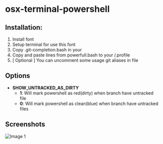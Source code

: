 # osx-terminal-powershell


## Installation:
1) Install font
2) Setup terminal for use this font
3) Copy .git-completion.bash in your <homedir>
4) Copy and paste lines from powerfull.bash to your <homedir>/.profile
5) [ Optional ] You can uncomment some usage git aliases in file


## Options

* **SHOW_UNTRACKED_AS_DIRTY**
    * **1**: Will mark powershell as red(dirty) when branch have untracked file
    * **0**: Will mark powershell as clean(blue) when branch have untracked files



## Screenshots

![Image 1](https://github.com/horrower/osx-terminal-powershell/images/1.png)